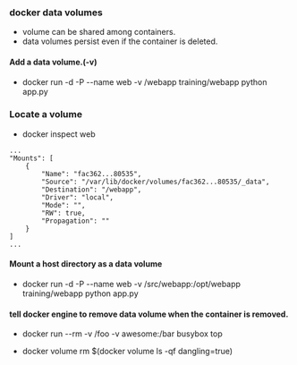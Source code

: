 ### docker data volumes

* volume can be shared among containers.
* data volumes persist even if the container is deleted.


#### Add a data volume.(-v)  

* docker run -d -P --name web -v /webapp training/webapp python app.py


### Locate a volume

* docker inspect web

```
...
"Mounts": [
    {
        "Name": "fac362...80535",
        "Source": "/var/lib/docker/volumes/fac362...80535/_data",
        "Destination": "/webapp",
        "Driver": "local",
        "Mode": "",
        "RW": true,
        "Propagation": ""
    }
]
...
```


#### Mount a host directory as a data volume

* docker run -d -P --name web -v /src/webapp:/opt/webapp training/webapp python app.py


#### tell docker engine to remove data volume when the container is removed.

* docker run --rm -v /foo -v awesome:/bar busybox top

* docker volume rm $(docker volume ls -qf dangling=true)

